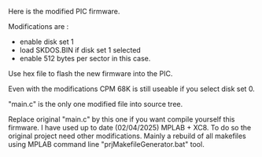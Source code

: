 Here is the modified PIC firmware.

Modifications are :

- enable disk set 1
- load SKDOS.BIN if disk set 1 selected
- enable 512 bytes per sector in this case.

Use hex file to flash the new firmware into the PIC.

Even with the modifications CPM 68K is still useable if you select disk set 0.

"main.c" is the only one modified file into source tree.

Replace original "main.c" by this one if you want compile yourself this firmware.
I have used up to date (02/04/2025) MPLAB + XC8.
To do so the original project need other modifications.
Mainly a rebuild of all makefiles using MPLAB command line "prjMakefileGenerator.bat" tool.

